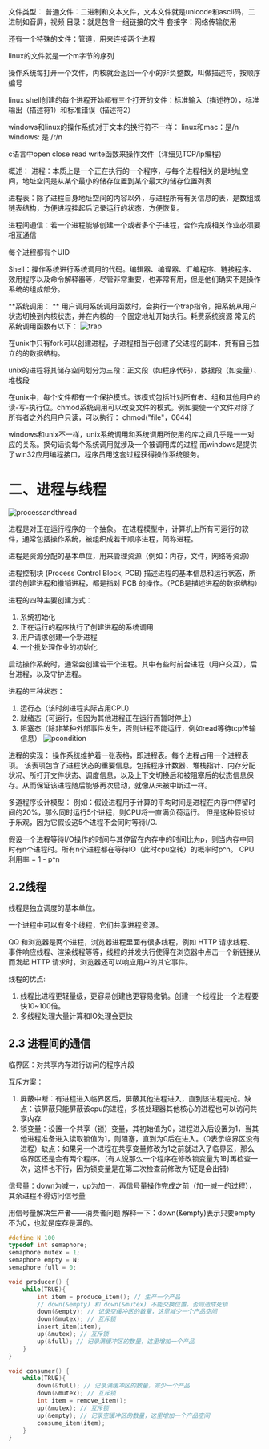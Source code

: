 文件类型：
普通文件：二进制和文本文件，文本文件就是unicode和ascii码，二进制如音屏，视频
目录：就是包含一组链接的文件
套接字：网络传输使用

还有一个特殊的文件：管道，用来连接两个进程

linux的文件就是一个m字节的序列

操作系统每打开一个文件，内核就会返回一个小的非负整数，叫做描述符，按顺序编号

linux shell创建的每个进程开始都有三个打开的文件：标准输入（描述符0），标准输出（描述符1）和标准错误（描述符2）

windows和linux的操作系统对于文本的换行符不一样：
linux和mac：是/n
windows: 是 /r/n

c语言中open close read write函数来操作文件（详细见TCP/ip编程）

概述：
进程：本质上是一个正在执行的一个程序，与每个进程相关的是地址空间，地址空间是从某个最小的储存位置到某个最大的储存位置列表

进程表：除了进程自身地址空间的内容以外，与进程所有有关信息的表，是数组或链表结构，方便进程挂起后记录运行的状态，方便恢复。

进程间通信：若一个进程能够创建一个或者多个子进程，合作完成相关作业必须要相互通信

每个进程都有个UID

Shell：操作系统进行系统调用的代码。编辑器、编译器、汇编程序、链接程序、效用程序以及命令解释器等，尽管非常重要，也非常有用，但是他们确实不是操作系统的组成部分。

**系统调用：
**
用户调用系统调用函数时，会执行一个trap指令，把系统从用户状态切换到内核状态，并在内核的一个固定地址开始执行。耗费系统资源
常见的系统调用函数有以下：
![trap](pic/trap.jpg)

在unix中只有fork可以创建进程，子进程相当于创建了父进程的副本，拥有自己独立的的数据结构。

unix的进程将其储存空间划分为三段：正文段（如程序代码），数据段（如变量）、堆栈段

在unix中，每个文件都有一个保护模式。该模式包括针对所有者、组和其他用户的读-写-执行位。chmod系统调用可以改变文件的模式。例如要使一个文件对除了所有者之外的用户只读，可以执行：
chmod("file"，0644)

windows和unix不一样，unix系统调用和系统调用所使用的库之间几乎是一一对应的关系。换句话说每个系统调用就涉及一个被调用库的过程
而windows是提供了win32应用编程接口，程序员用这套过程获得操作系统服务。


# 二、进程与线程

![processandthread](pic/process-and-thread.png)

进程是对正在运行程序的一个抽象。
在进程模型中，计算机上所有可运行的软件，通常包括操作系统，被组织成若干顺序进程，简称进程。

进程是资源分配的基本单位，用来管理资源（例如：内存，文件，网络等资源）

进程控制块 (Process Control Block, PCB) 描述进程的基本信息和运行状态，所谓的创建进程和撤销进程，都是指对 PCB 的操作。（PCB是描述进程的数据结构）

进程的四种主要创建方式：
1. 系统初始化
2. 正在运行的程序执行了创建进程的系统调用
3. 用户请求创建一个新进程
4. 一个批处理作业的初始化

启动操作系统时，通常会创建若干个进程。其中有些时前台进程（用户交互），后台进程，以及守护进程。

进程的三种状态：
1. 运行态（该时刻进程实际占用CPU）
2. 就绪态（可运行，但因为其他进程正在运行而暂时停止）
3. 阻塞态（除非某种外部事件发生，否则进程不能运行，例如read等待tcp传输信息）
![pcondition](pic/pcondition.jpg)

进程的实现：
操作系统维护着一张表格，即进程表。每个进程占用一个进程表项。
该表项包含了进程状态的重要信息，包括程序计数器、堆栈指针、内存分配状况、所打开文件状态、调度信息，以及上下文切换后和被阻塞后的状态信息保存。从而保证该进程随后能够再次启动，就像从未被中断过一样。

多道程序设计模型：
例如：假设进程用于计算的平均时间是进程在内存中停留时间的20%，那么同时运行5个进程，则CPU将一直满负荷运行。
但是这种假设过于乐观，因为它假设这5个进程不会同时等待I/O.

假设一个进程等待I/O操作的时间与其停留在内存中的时间比为p，则当内存中同时有n个进程时。所有n个进程都在等待IO（此时cpu空转）的概率时p^n。
CPU利用率 = 1 - p^n

## 2.2线程
线程是独立调度的基本单位。

一个进程中可以有多个线程，它们共享进程资源。

QQ 和浏览器是两个进程，浏览器进程里面有很多线程，例如 HTTP 请求线程、事件响应线程、渲染线程等等，线程的并发执行使得在浏览器中点击一个新链接从而发起 HTTP 请求时，浏览器还可以响应用户的其它事件。

线程的优点:
1. 线程比进程更轻量级，更容易创建也更容易撤销。创建一个线程比一个进程要快10~100倍。
2. 多线程处理大量计算和IO处理会更快


## 2.3 进程间的通信

临界区：对共享内存进行访问的程序片段

互斥方案：
1. 屏蔽中断：有进程进入临界区后，屏蔽其他进程进入，直到该进程完成。缺点：该屏蔽只能屏蔽该cpu的进程，多核处理器其他核心的进程也可以访问共享内存
2. 锁变量：设置一个共享（锁）变量，其初始值为0，进程进入后设置为1，当其他进程准备进入读取锁值为1，则阻塞，直到为0后在进入。（0表示临界区没有进程）缺点：如果另一个进程在共享变量修改为1之前就进入了临界区，那么临界区还是会有两个程序。（有人说那么一个程序在修改锁变量为1时再检查一次，这样也不行，因为锁变量是在第二次检查前修改为1还是会出错）


信号量：down为减一，up为加一，再信号量操作完成之前（加一减一的过程），其余进程不得访问信号量

用信号量解决生产者——消费者问题
解释一下：down(&empty)表示只要empty不为0，也就是库存是满的。
```c
#define N 100
typedef int semaphore;
semaphore mutex = 1;
semaphore empty = N;
semaphore full = 0;

void producer() {
    while(TRUE){
        int item = produce_item(); // 生产一个产品
        // down(&empty) 和 down(&mutex) 不能交换位置，否则造成死锁
        down(&empty); // 记录空缓冲区的数量，这里减少一个产品空间
        down(&mutex); // 互斥锁
        insert_item(item);
        up(&mutex); // 互斥锁
        up(&full); // 记录满缓冲区的数量，这里增加一个产品
    }
}

void consumer() {
    while(TRUE){
        down(&full); // 记录满缓冲区的数量，减少一个产品
        down(&mutex); // 互斥锁
        int item = remove_item();
        up(&mutex); // 互斥锁
        up(&empty); // 记录空缓冲区的数量，这里增加一个产品空间
        consume_item(item);
    }
}

```



